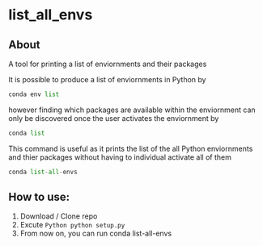 # list_all_envs
## About
A tool for printing a list of enviornments and their packages

It is possible to produce a list of enviornments in Python by 
```Python
conda env list
```
however finding which packages are available within the enviornment can only be discovered once the user activates the enviornment by
```Python
conda list
```

This command is useful as it prints the list of the all Python enviornments and thier packages without having to individual activate all of them
```Python
conda list-all-envs
```

## How to use:
1. Download / Clone repo
2. Excute `Python python setup.py`
3. From now on, you can run conda list-all-envs

